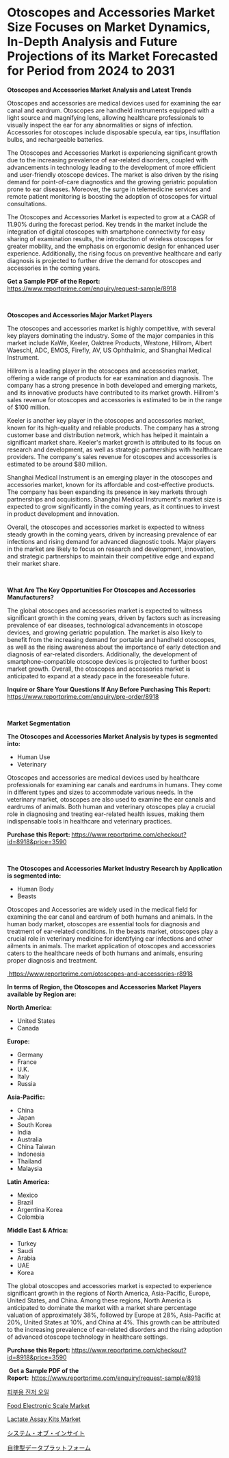 <p><h1>Otoscopes and Accessories Market Size Focuses on Market Dynamics, In-Depth Analysis and Future Projections of its Market Forecasted for Period from 2024 to 2031</h1></p><p><strong>Otoscopes and Accessories Market Analysis and Latest Trends</strong></p>
<p><p>Otoscopes and accessories are medical devices used for examining the ear canal and eardrum. Otoscopes are handheld instruments equipped with a light source and magnifying lens, allowing healthcare professionals to visually inspect the ear for any abnormalities or signs of infection. Accessories for otoscopes include disposable specula, ear tips, insufflation bulbs, and rechargeable batteries.</p><p>The Otoscopes and Accessories Market is experiencing significant growth due to the increasing prevalence of ear-related disorders, coupled with advancements in technology leading to the development of more efficient and user-friendly otoscope devices. The market is also driven by the rising demand for point-of-care diagnostics and the growing geriatric population prone to ear diseases. Moreover, the surge in telemedicine services and remote patient monitoring is boosting the adoption of otoscopes for virtual consultations.</p><p>The Otoscopes and Accessories Market is expected to grow at a CAGR of 11.90% during the forecast period. Key trends in the market include the integration of digital otoscopes with smartphone connectivity for easy sharing of examination results, the introduction of wireless otoscopes for greater mobility, and the emphasis on ergonomic design for enhanced user experience. Additionally, the rising focus on preventive healthcare and early diagnosis is projected to further drive the demand for otoscopes and accessories in the coming years.</p></p>
<p><strong>Get a Sample PDF of the Report:&nbsp;</strong> <a href="https://www.reportprime.com/enquiry/request-sample/8918">https://www.reportprime.com/enquiry/request-sample/8918</a></p>
<p>&nbsp;</p>
<p><strong>Otoscopes and Accessories Major Market Players</strong></p>
<p><p>The otoscopes and accessories market is highly competitive, with several key players dominating the industry. Some of the major companies in this market include KaWe, Keeler, Oaktree Products, Westone, Hillrom, Albert Waeschl, ADC, EMOS, Firefly, AV, US Ophthalmic, and Shanghai Medical Instrument.</p><p>Hillrom is a leading player in the otoscopes and accessories market, offering a wide range of products for ear examination and diagnosis. The company has a strong presence in both developed and emerging markets, and its innovative products have contributed to its market growth. Hillrom's sales revenue for otoscopes and accessories is estimated to be in the range of $100 million.</p><p>Keeler is another key player in the otoscopes and accessories market, known for its high-quality and reliable products. The company has a strong customer base and distribution network, which has helped it maintain a significant market share. Keeler's market growth is attributed to its focus on research and development, as well as strategic partnerships with healthcare providers. The company's sales revenue for otoscopes and accessories is estimated to be around $80 million.</p><p>Shanghai Medical Instrument is an emerging player in the otoscopes and accessories market, known for its affordable and cost-effective products. The company has been expanding its presence in key markets through partnerships and acquisitions. Shanghai Medical Instrument's market size is expected to grow significantly in the coming years, as it continues to invest in product development and innovation.</p><p>Overall, the otoscopes and accessories market is expected to witness steady growth in the coming years, driven by increasing prevalence of ear infections and rising demand for advanced diagnostic tools. Major players in the market are likely to focus on research and development, innovation, and strategic partnerships to maintain their competitive edge and expand their market share.</p></p>
<p>&nbsp;</p>
<p><strong>What Are The Key Opportunities For Otoscopes and Accessories Manufacturers?</strong></p>
<p><p>The global otoscopes and accessories market is expected to witness significant growth in the coming years, driven by factors such as increasing prevalence of ear diseases, technological advancements in otoscope devices, and growing geriatric population. The market is also likely to benefit from the increasing demand for portable and handheld otoscopes, as well as the rising awareness about the importance of early detection and diagnosis of ear-related disorders. Additionally, the development of smartphone-compatible otoscope devices is projected to further boost market growth. Overall, the otoscopes and accessories market is anticipated to expand at a steady pace in the foreseeable future.</p></p>
<p><strong>Inquire or Share Your Questions If Any Before Purchasing This Report:</strong> <a href="https://www.reportprime.com/enquiry/pre-order/8918">https://www.reportprime.com/enquiry/pre-order/8918</a></p>
<p>&nbsp;</p>
<p><strong>Market Segmentation</strong></p>
<p><strong>The Otoscopes and Accessories Market Analysis by types is segmented into:</strong></p>
<p><ul><li>Human Use</li><li>Veterinary</li></ul></p>
<p><p>Otoscopes and accessories are medical devices used by healthcare professionals for examining ear canals and eardrums in humans. They come in different types and sizes to accommodate various needs. In the veterinary market, otoscopes are also used to examine the ear canals and eardrums of animals. Both human and veterinary otoscopes play a crucial role in diagnosing and treating ear-related health issues, making them indispensable tools in healthcare and veterinary practices.</p></p>
<p><strong>Purchase this Report:&nbsp;</strong><a href="https://www.reportprime.com/checkout?id=8918&price=3590">https://www.reportprime.com/checkout?id=8918&price=3590</a></p>
<p>&nbsp;</p>
<p><strong>The Otoscopes and Accessories Market Industry Research by Application is segmented into:</strong></p>
<p><ul><li>Human Body</li><li>Beasts</li></ul></p>
<p><p>Otoscopes and Accessories are widely used in the medical field for examining the ear canal and eardrum of both humans and animals. In the human body market, otoscopes are essential tools for diagnosis and treatment of ear-related conditions. In the beasts market, otoscopes play a crucial role in veterinary medicine for identifying ear infections and other ailments in animals. The market application of otoscopes and accessories caters to the healthcare needs of both humans and animals, ensuring proper diagnosis and treatment.</p></p>
<p><a href="https://www.reportprime.com/otoscopes-and-accessories-r8918">&nbsp;https://www.reportprime.com/otoscopes-and-accessories-r8918</a></p>
<p><strong>In terms of Region, the Otoscopes and Accessories Market Players available by Region are:</strong></p>
<p>
    <p> <strong> North America: </strong>
        <ul>
            <li>United States</li>
            <li>Canada</li>
        </ul>
        </p> 
    <p> <strong> Europe: </strong>
        <ul>
            <li>Germany</li>
            <li>France</li>
            <li>U.K.</li>
            <li>Italy</li>
            <li>Russia</li>
        </ul>
        </p> 
    <p> <strong> Asia-Pacific: </strong>
        <ul>
            <li>China</li>
            <li>Japan</li>
            <li>South Korea</li>
            <li>India</li>
            <li>Australia</li>
            <li>China Taiwan</li>
            <li>Indonesia</li>
            <li>Thailand</li>
            <li>Malaysia</li>
        </ul>
        </p> 
    <p> <strong> Latin America: </strong>
        <ul>
            <li>Mexico</li>
            <li>Brazil</li>
            <li>Argentina Korea</li>
            <li>Colombia</li>
        </ul>
        </p> 
    <p> <strong> Middle East & Africa: </strong>
        <ul>
            <li>Turkey</li>
            <li>Saudi</li>
            <li>Arabia</li>
            <li>UAE</li>
            <li>Korea</li>
        </ul>
    </p>
    </p>
<p><p>The global otoscopes and accessories market is expected to experience significant growth in the regions of North America, Asia-Pacific, Europe, United States, and China. Among these regions, North America is anticipated to dominate the market with a market share percentage valuation of approximately 38%, followed by Europe at 28%, Asia-Pacific at 20%, United States at 10%, and China at 4%. This growth can be attributed to the increasing prevalence of ear-related disorders and the rising adoption of advanced otoscope technology in healthcare settings.</p></p>
<p><strong>Purchase this Report: </strong><a href="https://www.reportprime.com/checkout?id=8918&price=3590">https://www.reportprime.com/checkout?id=8918&price=3590</a></p>
<p>&nbsp;<strong>Get a Sample PDF of the Report:&nbsp;&nbsp;</strong><a href="https://www.reportprime.com/enquiry/request-sample/8918">https://www.reportprime.com/enquiry/request-sample/8918</a></p>
<p><strong></strong></p>
<p><p><a href="https://github.com/vsckjg50460/Market-Research-Report-List-2/blob/main/747602873413.md">피부용 진저 오일</a></p><p><a href="https://issuu.com/reportprime-2/docs/food-electronic-scale-market-size-2030.pptx">Food Electronic Scale Market</a></p><p><a href="https://github.com/joannagoyvaerts/Market-Research-Report-List-2/blob/main/lactate-assay-kits-market.md">Lactate Assay Kits Market</a></p><p><a href="https://github.com/EstelWisozk1/Market-Research-Report-List-1/blob/main/933504877690.md">システム・オブ・インサイト</a></p><p><a href="https://github.com/andym141978/Market-Research-Report-List-1/blob/main/609749877691.md">自律型データプラットフォーム</a></p></p>